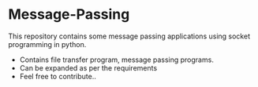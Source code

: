 # Message-Passing
This repository contains some message passing applications using socket programming in python.<br>
* Contains file transfer program, message passing programs.<br>
* Can be expanded as per the requirements<br>
* Feel free to contribute..<br>

